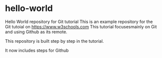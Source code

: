 # hello-world
Hello World repository for Git tutorial
This is an example repository for the Git tutoial on https://www.w3schools.com
This tutorial focusesmainly on Git and using Github as its remote.

This repository is built step by step in the tutorial.

It now includes steps for Github
